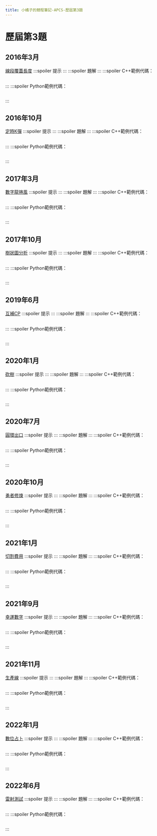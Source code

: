```yaml
---
title: 小橘子的競程筆記-APCS-歷屆第3題
---
```


# 歷屆第3題
## 2016年3月
[線段覆蓋長度](https://zerojudge.tw/ShowProblem?problemid=b966)
:::spoiler 提示
:::
:::spoiler 題解
:::
:::spoiler C++範例代碼：
```cpp
```
:::
:::spoiler Python範例代碼：
```py
```
:::
## 2016年10月
[定時K彈](https://zerojudge.tw/ShowProblem?problemid=c296)
:::spoiler 提示
:::
:::spoiler 題解
:::
:::spoiler C++範例代碼：
```cpp
```
:::
:::spoiler Python範例代碼：
```py
```
:::
## 2017年3月
[數字龍捲風](https://zerojudge.tw/ShowProblem?problemid=c292)
:::spoiler 提示
:::
:::spoiler 題解
:::
:::spoiler C++範例代碼：
```cpp
```
:::
:::spoiler Python範例代碼：
```py
```
:::
## 2017年10月
[樹狀圖分析](https://zerojudge.tw/ShowProblem?problemid=c463)
:::spoiler 提示
:::
:::spoiler 題解
:::
:::spoiler C++範例代碼：
```cpp
```
:::
:::spoiler Python範例代碼：
```py
```
:::
## 2019年6月
[互補CP](https://zerojudge.tw/ShowProblem?problemid=e288)
:::spoiler 提示
:::
:::spoiler 題解
:::
:::spoiler C++範例代碼：
```cpp
```
:::
:::spoiler Python範例代碼：
```py
```
:::
## 2020年1月
[砍樹](https://zerojudge.tw/ShowProblem?problemid=h028)
:::spoiler 提示
:::
:::spoiler 題解
:::
:::spoiler C++範例代碼：
```cpp
```
:::
:::spoiler Python範例代碼：
```py
```
:::
## 2020年7月
[圓環出口](https://zerojudge.tw/ShowProblem?problemid=f581)
:::spoiler 提示
:::
:::spoiler 題解
:::
:::spoiler C++範例代碼：
```cpp
```
:::
:::spoiler Python範例代碼：
```py
```
:::
## 2020年10月
[勇者修煉](https://zerojudge.tw/ShowProblem?problemid=f314)
:::spoiler 提示
:::
:::spoiler 題解
:::
:::spoiler C++範例代碼：
```cpp
```
:::
:::spoiler Python範例代碼：
```py
```
:::
## 2021年1月
[切割費用](https://zerojudge.tw/ShowProblem?problemid=f607)
:::spoiler 提示
:::
:::spoiler 題解
:::
:::spoiler C++範例代碼：
```cpp
```
:::
:::spoiler Python範例代碼：
```py
```
:::
## 2021年9月
[幸運數字](https://zerojudge.tw/ShowProblem?problemid=g277)
:::spoiler 提示
:::
:::spoiler 題解
:::
:::spoiler C++範例代碼：
```cpp
```
:::
:::spoiler Python範例代碼：
```py
```
:::
## 2021年11月
[生產線](https://zerojudge.tw/ShowProblem?problemid=g597)
:::spoiler 提示
:::
:::spoiler 題解
:::
:::spoiler C++範例代碼：
```cpp
```
:::
:::spoiler Python範例代碼：
```py
```
:::
## 2022年1月
[數位占卜](https://zerojudge.tw/ShowProblem?problemid=h083)
:::spoiler 提示
:::
:::spoiler 題解
:::
:::spoiler C++範例代碼：
```cpp
```
:::
:::spoiler Python範例代碼：
```py
```
:::
## 2022年6月
[雷射測試](https://zerojudge.tw/ShowProblem?problemid=i401)
:::spoiler 提示
:::
:::spoiler 題解
:::
:::spoiler C++範例代碼：
```cpp
```
:::
:::spoiler Python範例代碼：
```py
```
:::